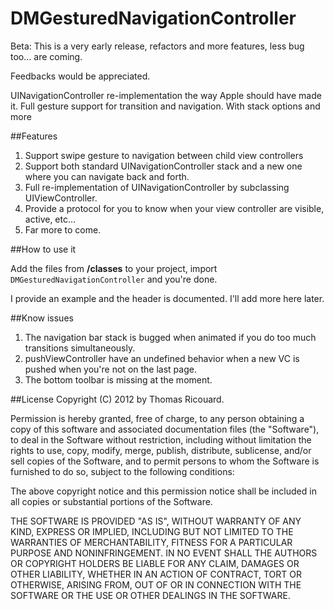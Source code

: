 DMGesturedNavigationController
==============================

Beta: This is a very early release, refactors and more features, less bug too… are coming.

Feedbacks would be appreciated.

UINavigationController re-implementation the way Apple should have made it. 
Full gesture support for transition and navigation. With stack options and more

##Features
1. Support swipe gesture to navigation between child view controllers
2. Support both standard UINavigationController stack and a new one where you can navigate back and forth.
3. Full re-implementation of UINavigationController by subclassing UIViewController. 
4. Provide a protocol for you to know when your view controller are visible, active, etc…
5. Far more to come.


##How to use it

Add the files from **/classes** to your project, import `DMGesturedNavigationController` and you're done. 

I provide an example and the header is documented. I'll add more here later.

##Know issues
1. The navigation bar stack is bugged when animated if you do too much transitions simultaneously.
2. pushViewController have an undefined behavior when a new VC is pushed when you're not on the last page.
3. The bottom toolbar is missing at the moment. 

##License
Copyright (C) 2012 by Thomas Ricouard.

Permission is hereby granted, free of charge, to any person obtaining a copy of this software and associated documentation files (the "Software"), to deal in the Software without restriction, including without limitation the rights to use, copy, modify, merge, publish, distribute, sublicense, and/or sell copies of the Software, and to permit persons to whom the Software is furnished to do so, subject to the following conditions:

The above copyright notice and this permission notice shall be included in all copies or substantial portions of the Software.

THE SOFTWARE IS PROVIDED "AS IS", WITHOUT WARRANTY OF ANY KIND, EXPRESS OR IMPLIED, INCLUDING BUT NOT LIMITED TO THE WARRANTIES OF MERCHANTABILITY, FITNESS FOR A PARTICULAR PURPOSE AND NONINFRINGEMENT. IN NO EVENT SHALL THE AUTHORS OR COPYRIGHT HOLDERS BE LIABLE FOR ANY CLAIM, DAMAGES OR OTHER LIABILITY, WHETHER IN AN ACTION OF CONTRACT, TORT OR OTHERWISE, ARISING FROM, OUT OF OR IN CONNECTION WITH THE SOFTWARE OR THE USE OR OTHER DEALINGS IN THE SOFTWARE.
